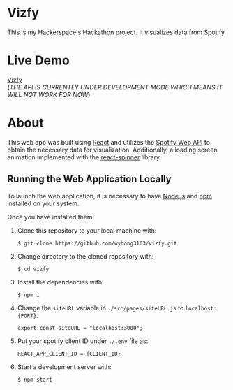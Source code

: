 # Vizfy

This is my Hackerspace's Hackathon project. It visualizes data from Spotify.

# Live Demo

[Vizfy](https://spovizfy.netlify.app/) 
<br>
(*THE API IS CURRENTLY UNDER DEVELOPMENT MODE WHICH MEANS IT WILL NOT WORK FOR NOW*)


# About

This web app was built using [React](https://github.com/facebook/react) and utilizes the [Spotify Web API](https://developer.spotify.com/documentation/web-api) to obtain the necessary data for visualization. Additionally, a loading screen animation implemented with the [react-spinner](https://github.com/davidhu2000/react-spinners) library.

## Running the Web Application Locally

To launch the web application, it is necessary to have <a href="http://nodejs.org/" target="_blank">Node.js</a> and <a href="https://npmjs.com/" target="_blank">npm</a> installed on your system.

Once you have installed them: 

1. Clone this repository to your local machine with:

	`$ git clone https://github.com/wyhong3103/vizfy.git`

2. Change directory to the cloned repository with:

	`$ cd vizfy`

3. Install the dependencies with:

	`$ npm i`

4. Change the `siteURL` variable in `./src/pages/siteURL.js` to `localhost:{PORT}`:

	`export const siteURL = "localhost:3000";`

5. Put your spotify client ID under `./.env` file as:

	`REACT_APP_CLIENT_ID = {CLIENT_ID}`

6. Start a development server with:

	`$ npm start`